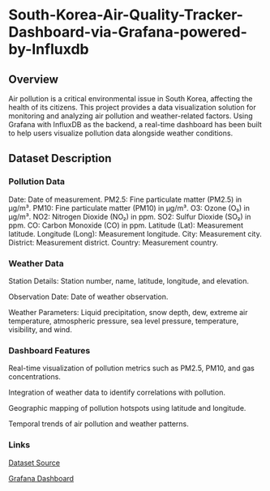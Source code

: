 # South-Korea-Air-Quality-Tracker-Dashboard-via-Grafana-powered-by-Influxdb

## Overview

Air pollution is a critical environmental issue in South Korea, affecting the health of its citizens. This project provides a data visualization solution for monitoring and analyzing air pollution and weather-related factors. Using Grafana with InfluxDB as the backend, a real-time dashboard has been built to help users visualize pollution data alongside weather conditions.

## Dataset Description
 
### Pollution Data 
Date: Date of measurement.
PM2.5: Fine particulate matter (PM2.5) in µg/m³.
PM10: Fine particulate matter (PM10) in µg/m³.
O3: Ozone (O₃) in µg/m³.
NO2: Nitrogen Dioxide (NO₂) in ppm.
SO2: Sulfur Dioxide (SO₂) in ppm.
CO: Carbon Monoxide (CO) in ppm.
Latitude (Lat): Measurement latitude.
Longitude (Long): Measurement longitude.
City: Measurement city.
District: Measurement district.
Country: Measurement country.

### Weather Data

Station Details: Station number, name, latitude, longitude, and elevation.

Observation Date: Date of weather observation.

Weather Parameters: Liquid precipitation, snow depth, dew, extreme air temperature, atmospheric pressure, sea level pressure, temperature, visibility, and wind.

### Dashboard Features

Real-time visualization of pollution metrics such as PM2.5, PM10, and gas concentrations.

Integration of weather data to identify correlations with pollution.

Geographic mapping of pollution hotspots using latitude and longitude.

Temporal trends of air pollution and weather patterns.

### Links

[Dataset Source](https://www.kaggle.com/datasets/calebreigada/south-korean-pollution)

[Grafana Dashboard](http://localhost:3000/d/dca8a887-e6a2-4af8-bb98-a34198fda911/south-korea-air-quality-tracker?orgId=1&from=1732431390722&to=1732483978626)
